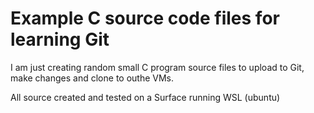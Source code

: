 # Example C source code files for learning Git
I am just creating random small C program source files to upload to Git, make changes and clone to outhe VMs.

All source created and tested on a Surface running WSL (ubuntu)
